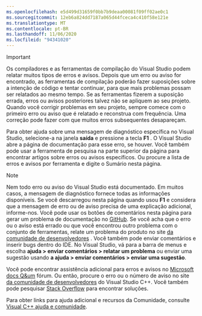 ```yaml
---
ms.openlocfilehash: e5d499d31659f0bb7b9deaa00081f09ff02ae0c1
ms.sourcegitcommit: 12eb6a824dd7187a065d44fceca4c410f58e121e
ms.translationtype: MT
ms.contentlocale: pt-BR
ms.lasthandoff: 11/06/2020
ms.locfileid: "94341020"
---
```

> [!IMPORTANT]
> Os compiladores e as ferramentas de compilação do Visual Studio podem relatar muitos tipos de erros e avisos. Depois que um erro ou aviso for encontrado, as ferramentas de compilação poderão fazer suposições sobre a intenção de código e tentar continuar, para que mais problemas possam ser relatados ao mesmo tempo. Se as ferramentas fizerem a suposição errada, erros ou avisos posteriores talvez não se apliquem ao seu projeto. Quando você corrigir problemas em seu projeto, sempre comece com o primeiro erro ou aviso que é relatado e reconstrua com frequência. Uma correção pode fazer com que muitos erros subsequentes desapareçam.

Para obter ajuda sobre uma mensagem de diagnóstico específica no Visual Studio, selecione-a na janela **saída** e pressione a tecla **F1** . O Visual Studio abre a página de documentação para esse erro, se houver. Você também pode usar a ferramenta de pesquisa na parte superior da página para encontrar artigos sobre erros ou avisos específicos. Ou procure a lista de erros e avisos por ferramenta e digite o Sumário nesta página.

> [!NOTE]
> Nem todo erro ou aviso do Visual Studio está documentado. Em muitos casos, a mensagem de diagnóstico fornece todas as informações disponíveis. Se você descarregou nesta página quando usou **F1** e considera que a mensagem de erro ou de aviso precisa de uma explicação adicional, informe-nos. Você pode usar os botões de comentários nesta página para gerar um problema de documentação no [GitHub](https://github.com/MicrosoftDocs/cpp-docs/issues). Se você acha que o erro ou o aviso está errado ou que você encontrou outro problema com o conjunto de ferramentas, relate um problema do produto no site [da comunidade de desenvolvedores](https://aka.ms/feedback/report?space=62) . Você também pode enviar comentários e inserir bugs dentro do IDE. No Visual Studio, vá para a barra de menus e escolha **ajuda > enviar comentários > relatar um problema** ou enviar uma sugestão usando **a ajuda > enviar comentários > enviar uma sugestão**.

Você pode encontrar assistência adicional para erros e avisos no [Microsoft docs Q&um](/answers/topics/c%2B%2B.html) fórum. Ou então, procure o erro ou o número de aviso no site [da comunidade de desenvolvedores](https://aka.ms/vsfeedback/browsecpp) do Visual Studio C++. Você também pode pesquisar [Stack Overflow](https://stackoverflow.com/) para encontrar soluções.

Para obter links para ajuda adicional e recursos da Comunidade, consulte [Visual C++ ajuda e comunidade](../../overview/visual-cpp-help-and-community.md).
